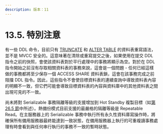 ```yaml
---
description: 版本：11
---
```


# 13.5. 特別注意

有一些 DDL 命令，目前只有 [TRUNCATE](../../reference/sql-commands/truncate.md) 和 [ALTER TABLE](../../reference/sql-commands/alter-table.md) 的資料表重寫語法，並不是 MVCC 安全的。這意味著在清除或重寫提交之後，如果使用在提交 DDL 指令之前的快照，會使該資料表對於平行處理中的事務將顯示為空。對於在 DDL 指令開始之前沒有存取相關資料表的事務來說，這會是一個問題 - 任何已經這樣做的事務都將至少保存一個 ACCESS SHARE 資料表鎖，這會在該事務完成之前阻擋 DDL 指令。因此，這些指令不會使目標資料表的連續查詢中導致資料表內容的明顯不一致，但它們可能會導致目標資料表的內容與資料庫中的其他資料表之間出現可見的不一致。

尚未將對 Serializable 事務隔離等級的支援增加到 Hot Standby 複製目標（如[第 26.5 節](../../server-administration/high-availability-load-balancing-and-replication/26.5.-hot-standby.md)中所述）。熱備份模式目前支援的最嚴格的隔離等級是 Repeatable Read。在主服務器上的 Serializable 事務中執行所有永久性資料庫寫操作時，將確保所有備用服務器最終能達到一致狀態，在備用服務器上執行的可重複讀事務處理有時會看到與任何串行執行的事務不一致的暫時狀態。

